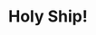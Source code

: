 ---
layout: post
title: "Holy Ship!"
image: /images/holy-ship.jpg
anim: /images/holy-ship.gif
accolade: /images/imga_sea_best_quickplay_3rd.png
blurb: An idle game with incremental progression and one-handed gameplay.
role: "Senior Game Engineer"
company: "Altitude Games"
year: 2018
tags:
- Idle Game
- Mobile
- 3D
- C#
- Unity
---